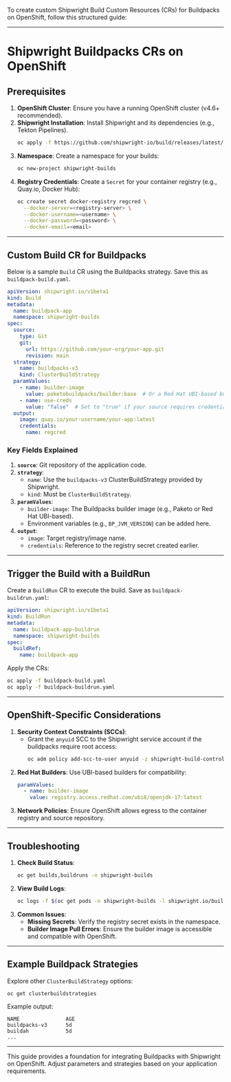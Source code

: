 To create custom Shipwright Build Custom Resources (CRs) for Buildpacks on OpenShift, follow this structured guide:

---

# **Shipwright Buildpacks CRs on OpenShift**

## **Prerequisites**
1. **OpenShift Cluster**: Ensure you have a running OpenShift cluster (v4.6+ recommended).
2. **Shipwright Installation**: Install Shipwright and its dependencies (e.g., Tekton Pipelines).
   ```bash
   oc apply -f https://github.com/shipwright-io/build/releases/latest/download/release.yaml
   ```
3. **Namespace**: Create a namespace for your builds:
   ```bash
   oc new-project shipwright-builds
   ```
4. **Registry Credentials**: Create a `Secret` for your container registry (e.g., Quay.io, Docker Hub):
   ```bash
   oc create secret docker-registry regcred \
     --docker-server=<registry-server> \
     --docker-username=<username> \
     --docker-password=<password> \
     --docker-email=<email>
   ```

---

## **Custom Build CR for Buildpacks**
Below is a sample `Build` CR using the Buildpacks strategy. Save this as `buildpack-build.yaml`.

```yaml
apiVersion: shipwright.io/v1beta1
kind: Build
metadata:
  name: buildpack-app
  namespace: shipwright-builds
spec:
  source:
    type: Git
    git:
      url: https://github.com/your-org/your-app.git
      revision: main
  strategy:
    name: buildpacks-v3
    kind: ClusterBuildStrategy
  paramValues:
    - name: builder-image
      value: paketobuildpacks/builder:base  # Or a Red Hat UBI-based builder
    - name: use-creds
      value: "false"  # Set to "true" if your source requires credentials
  output:
    image: quay.io/your-username/your-app:latest
    credentials:
      name: regcred
```

### **Key Fields Explained**
1. **`source`**: Git repository of the application code.
2. **`strategy`**: 
   - `name`: Use the `buildpacks-v3` ClusterBuildStrategy provided by Shipwright.
   - `kind`: Must be `ClusterBuildStrategy`.
3. **`paramValues`**: 
   - `builder-image`: The Buildpacks builder image (e.g., Paketo or Red Hat UBI-based).
   - Environment variables (e.g., `BP_JVM_VERSION`) can be added here.
4. **`output`**: 
   - `image`: Target registry/image name.
   - `credentials`: Reference to the registry secret created earlier.

---

## **Trigger the Build with a BuildRun**
Create a `BuildRun` CR to execute the build. Save as `buildpack-buildrun.yaml`:

```yaml
apiVersion: shipwright.io/v1beta1
kind: BuildRun
metadata:
  name: buildpack-app-buildrun
  namespace: shipwright-builds
spec:
  buildRef:
    name: buildpack-app
```

Apply the CRs:
```bash
oc apply -f buildpack-build.yaml
oc apply -f buildpack-buildrun.yaml
```

---

## **OpenShift-Specific Considerations**
1. **Security Context Constraints (SCCs)**:
   - Grant the `anyuid` SCC to the Shipwright service account if the buildpacks require root access:
     ```bash
     oc adm policy add-scc-to-user anyuid -z shipwright-build-controller
     ```
2. **Red Hat Builders**: Use UBI-based builders for compatibility:
   ```yaml
   paramValues:
     - name: builder-image
       value: registry.access.redhat.com/ubi8/openjdk-17:latest
   ```
3. **Network Policies**: Ensure OpenShift allows egress to the container registry and source repository.

---

## **Troubleshooting**
1. **Check Build Status**:
   ```bash
   oc get builds,buildruns -n shipwright-builds
   ```
2. **View Build Logs**:
   ```bash
   oc logs -f $(oc get pods -n shipwright-builds -l shipwright.io/buildrun=<buildrun-name> -o name)
   ```
3. **Common Issues**:
   - **Missing Secrets**: Verify the registry secret exists in the namespace.
   - **Builder Image Pull Errors**: Ensure the builder image is accessible and compatible with OpenShift.

---

## **Example Buildpack Strategies**
Explore other `ClusterBuildStrategy` options:
```bash
oc get clusterbuildstrategies
```
Example output:
```
NAME               AGE
buildpacks-v3      5d
buildah            5d
...
```

---

This guide provides a foundation for integrating Buildpacks with Shipwright on OpenShift. Adjust parameters and strategies based on your application requirements.